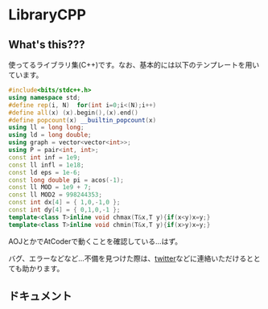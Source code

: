 # LibraryCPP
## What's this???
使ってるライブラリ集(C++)です。なお、基本的には以下のテンプレートを用いています。
```cpp
#include<bits/stdc++.h>
using namespace std;
#define rep(i, N)  for(int i=0;i<(N);i++)
#define all(x) (x).begin(),(x).end()
#define popcount(x) __builtin_popcount(x)
using ll = long long;
using ld = long double;
using graph = vector<vector<int>>;
using P = pair<int, int>;
const int inf = 1e9;
const ll infl = 1e18;
const ld eps = 1e-6;
const long double pi = acos(-1);
const ll MOD = 1e9 + 7;
const ll MOD2 = 998244353;
const int dx[4] = { 1,0,-1,0 };
const int dy[4] = { 0,1,0,-1 };
template<class T>inline void chmax(T&x,T y){if(x<y)x=y;}
template<class T>inline void chmin(T&x,T y){if(x>y)x=y;}
```

AOJとかでAtCoderで動くことを確認している...はず。

バグ、エラーなどなど...不備を見つけた際は、[twitter](https://twitter.com/ac2000_cp)などに連絡いただけるととても助かります。

## ドキュメント
